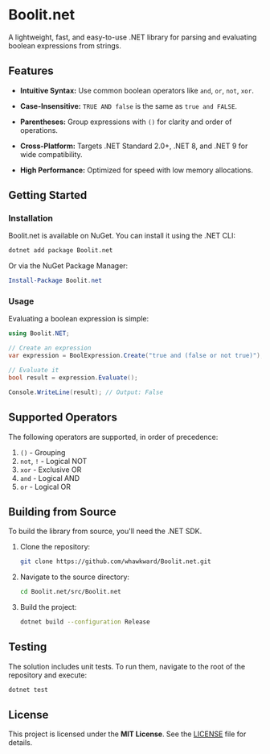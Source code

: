 # Boolit.net

A lightweight, fast, and easy-to-use .NET library for parsing and evaluating boolean expressions from strings.

## Features

- **Intuitive Syntax:** Use common boolean operators like `and`, `or`, `not`, `xor`.
- **Case-Insensitive:** `TRUE AND false` is the same as `true and FALSE`.
- **Parentheses:** Group expressions with `()` for clarity and order of operations.

- **Cross-Platform:** Targets .NET Standard 2.0+, .NET 8, and .NET 9 for wide compatibility.
- **High Performance:** Optimized for speed with low memory allocations.

## Getting Started

### Installation

Boolit.net is available on NuGet. You can install it using the .NET CLI:

```bash
dotnet add package Boolit.net
```

Or via the NuGet Package Manager:

```powershell
Install-Package Boolit.net
```

### Usage

Evaluating a boolean expression is simple:

```csharp
using Boolit.NET;

// Create an expression
var expression = BoolExpression.Create("true and (false or not true)");

// Evaluate it
bool result = expression.Evaluate();

Console.WriteLine(result); // Output: False
```

## Supported Operators

The following operators are supported, in order of precedence:

1.  `()` - Grouping
2.  `not`, `!` - Logical NOT
3.  `xor` - Exclusive OR
4.  `and` - Logical AND
5.  `or` - Logical OR

## Building from Source

To build the library from source, you'll need the .NET SDK.

1.  Clone the repository:
    ```bash
    git clone https://github.com/whawkward/Boolit.net.git
    ```
2.  Navigate to the source directory:
    ```bash
    cd Boolit.net/src/Boolit.net
    ```
3.  Build the project:
    ```bash
    dotnet build --configuration Release
    ```

## Testing

The solution includes unit tests. To run them, navigate to the root of the repository and execute:

```bash
dotnet test
```

## License

This project is licensed under the **MIT License**. See the [LICENSE](LICENSE) file for details.